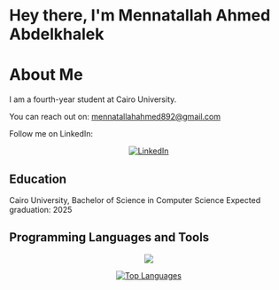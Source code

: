 # Hey there, I'm Mennatallah Ahmed Abdelkhalek

# About Me

I am a fourth-year student at Cairo University.

You can reach out on: mennatallahahmed892@gmail.com

Follow me on LinkedIn:
<p align="center">
    <a href="https://www.linkedin.com/in/mennatallah-ahmed-0b0a72277/" target="_blank" rel="noopener noreferrer">
        <img src="https://img.shields.io/badge/-LinkedIn-blue?style=for-the-badge&logo=linkedin&logoColor=white" alt="LinkedIn" />
    </a>
</p>


## Education

Cairo University, Bachelor of Science in Computer Science 
Expected graduation: 2025

## Programming Languages and Tools

<p align="center">
  <a href="https://go-skill-icons.vercel.app/">
    <img src="https://go-skill-icons.vercel.app/api/icons?i=html,css,bootstrap,js,git,github,python,cpp,sqlserver,java,spring,cs,dotnet,redhat,linux,ps,postman,xd,react,mongodb,sass,docker&perline=11" />
  </a>
</p>

<p align="center">
  <a href="https://github.com/anuraghazra/github-readme-stats">
   <img src="https://github-readme-stats.vercel.app/api/top-langs/?username=mennatallah222&layout=pie&cache_seconds=1800" alt="Top Languages" />

  </a>
</p>


